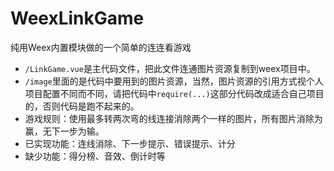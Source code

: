# WeexLinkGame
纯用Weex内置模块做的一个简单的连连看游戏

+ `/LinkGame.vue`是主代码文件，把此文件连通图片资源复制到weex项目中。
+ `/image`里面的是代码中要用到的图片资源，当然，图片资源的引用方式视个人项目配置不同而不同，请把代码中`require(...)`这部分代码改成适合自己项目的，否则代码是跑不起来的。
+ 游戏规则：使用最多转两次弯的线连接消除两个一样的图片，所有图片消除为赢，无下一步为输。
+ 已实现功能：连线消除、下一步提示、错误提示、计分
+ 缺少功能：得分榜、音效、倒计时等
